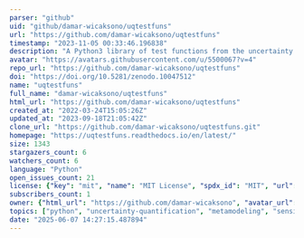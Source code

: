 ```yaml
---
parser: "github"
uid: "github/damar-wicaksono/uqtestfuns"
url: "https://github.com/damar-wicaksono/uqtestfuns"
timestamp: "2023-11-05 00:33:46.196838"
description: "A Python3 library of test functions from the uncertainty quantification community with a common interface for validation and benchmarking purposes."
avatar: "https://avatars.githubusercontent.com/u/5500067?v=4"
repo_url: "https://github.com/damar-wicaksono/uqtestfuns"
doi: "https://doi.org/10.5281/zenodo.10047512"
name: "uqtestfuns"
full_name: "damar-wicaksono/uqtestfuns"
html_url: "https://github.com/damar-wicaksono/uqtestfuns"
created_at: "2022-03-24T15:05:26Z"
updated_at: "2023-09-18T21:05:42Z"
clone_url: "https://github.com/damar-wicaksono/uqtestfuns.git"
homepage: "https://uqtestfuns.readthedocs.io/en/latest/"
size: 1343
stargazers_count: 6
watchers_count: 6
language: "Python"
open_issues_count: 21
license: {"key": "mit", "name": "MIT License", "spdx_id": "MIT", "url": "https://api.github.com/licenses/mit", "node_id": "MDc6TGljZW5zZTEz"}
subscribers_count: 1
owner: {"html_url": "https://github.com/damar-wicaksono", "avatar_url": "https://avatars.githubusercontent.com/u/5500067?v=4", "login": "damar-wicaksono", "type": "User"}
topics: ["python", "uncertainty-quantification", "metamodeling", "sensitivity-analysis", "test-functions", "reliability-analysis"]
date: "2025-06-07 14:27:15.487894"
---
```

